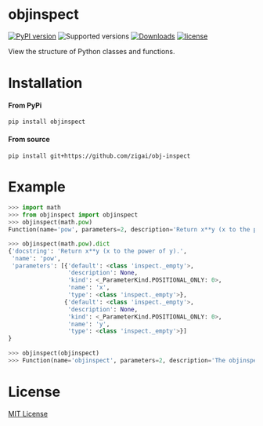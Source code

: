# objinspect
[![PyPI version](https://badge.fury.io/py/objinspect.svg)](https://badge.fury.io/py/objinspect)
![Supported versions](https://img.shields.io/badge/python-3.10+-blue.svg)
[![Downloads](https://static.pepy.tech/badge/objinspect)](https://pepy.tech/project/objinspect)
[![license](https://img.shields.io/github/license/zigai/objinspect.svg)](https://github.com/zigai/objinspect/blob/main/LICENSE)

View the structure of Python classes and functions.

# Installation
#### From PyPi
```
pip install objinspect
```
#### From source
```
pip install git+https://github.com/zigai/obj-inspect
```

# Example

``` python
>>> import math
>>> from objinspect import objinspect
>>> objinspect(math.pow)
Function(name='pow', parameters=2, description='Return x**y (x to the power of y).')

>>> objinspect(math.pow).dict
{'docstring': 'Return x**y (x to the power of y).',
 'name': 'pow',
 'parameters': [{'default': <class 'inspect._empty'>,
                 'description': None,
                 'kind': <_ParameterKind.POSITIONAL_ONLY: 0>,
                 'name': 'x',
                 'type': <class 'inspect._empty'>},
                {'default': <class 'inspect._empty'>,
                 'description': None,
                 'kind': <_ParameterKind.POSITIONAL_ONLY: 0>,
                 'name': 'y',
                 'type': <class 'inspect._empty'>}]                 
}
                 
>>> objinspect(objinspect)
>>> Function(name='objinspect', parameters=2, description='The objinspect function  takes an object and an optional include_inherited flag (defaults to True) and returns either a Function object or a Class object depending on the type of object.')
```
# License
[MIT License](https://github.com/zigai/obj-inspect/blob/master/LICENSE)
